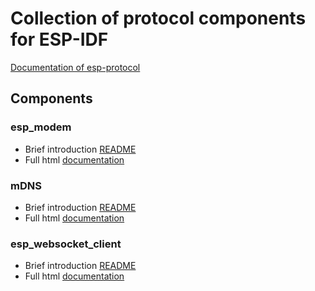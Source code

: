 # Collection of protocol components for ESP-IDF

[Documentation of esp-protocol](https://espressif.github.io/esp-protocols)

## Components

### esp_modem

* Brief introduction [README](components/esp_modem/README.md)
* Full html [documentation](https://espressif.github.io/esp-protocols/esp_modem/index.html)

### mDNS

* Brief introduction [README](components/mdns/README.md)
* Full html [documentation](https://espressif.github.io/esp-protocols/mdns/index.html)

### esp_websocket_client

* Brief introduction [README](components/esp_websocket_client/README.md)
* Full html [documentation](https://espressif.github.io/esp-protocols/esp_websocket_client/index.html)
